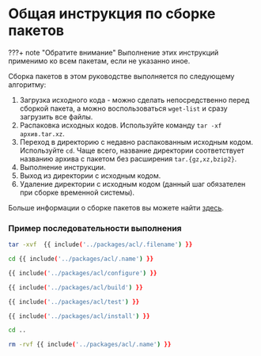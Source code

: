 # Общая инструкция по сборке пакетов


???+ note "Обратите внимание"
	Выполнение этих инструкций применимо ко всем пакетам, если не указанно иное.

Сборка пакетов в этом руководстве выполняется по следующему алгоритму:

1. Загрузка исходного кода - можно сделать непосредственно перед сборкой пакета, а можно воспользоваться `wget-list` и сразу загрузить все файлы.
2. Распаковка исходных кодов. Используйте команду `tar -xf архив.tar.xz`.
3. Переход в директорию с недавно распакованным исходным кодом. Используйте `cd`. Чаще всего, название директории соответствует названию архива с пакетом без расширения `tar.{gz,xz,bzip2}`.
4. Выполнение инструкции.
5. Выход из директории с исходным кодом.
6. Удаление директории с исходным кодом (данный шаг обязателен при сборке временной системы).

Больше информации о сборке пакетов вы можете найти [здесь](../../additional/src-compiling).

### Пример последовательности выполнения

```bash
tar -xvf  {{ include('../packages/acl/.filename') }}

cd {{ include('../packages/acl/.name') }}

{{ include('../packages/acl/configure') }}

{{ include('../packages/acl/build') }}

{{ include('../packages/acl/test') }}

{{ include('../packages/acl/install') }}

cd ..

rm -rvf {{ include('../packages/acl/.name') }}

```